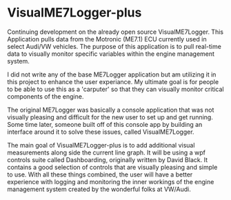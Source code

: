 VisualME7Logger-plus
===============

Continuing development on the already open source VisualME7Logger. This Application pulls data from the Motronic (ME7.1) ECU currently used in select Audi/VW vehicles. The purpose of this application is to pull real-time data to visually monitor specific variables within the engine management system.

I did not write any of the base ME7Logger application but am utilizing it in this project to enhance the user experiance. My ultimate goal is for people to be able to use this as a 'carputer' so that they can visually monitor critical components of the engine.

The original ME7Logger was basically a console application that was not visually pleasing and difficult for the new user to set up and get running. Some time later, someone built off of this console app by building an interface around it to solve these issues, called VisualME7Logger.

The main goal of VisualME7Logger-plus is to add additional visual measurements along side the current line graph. It will be using a wpf controls suite called Dashboarding, originally written by David Black. It contains a good selection of controls that are visually pleasing and simple to use. With all these things combined, the user will have a better experience with logging and monitoring the inner workings of the engine management system created by the wonderful folks at VW/Audi.
